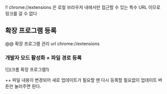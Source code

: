 ---
---


!! chrome://extensions 은 로컬 브라우저 내에서만 접근할 수 있는 특수 URL 이므로 링크를 걸 수 없다

## 확장 프로그램 등록

@@ 확장 프로그램 관리 url
chrome://extensions

### 개발자 모드 활성화 + 파일 경로 등록

![](크롬 확장 프로그램1)

++ 파일 내용이 변경되어 새로 업데이트가 필요할 땐 다시 등록할 필요없이 업데이트 버튼만 눌러주면 된다.